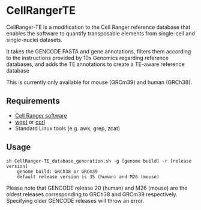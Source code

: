 # CellRangerTE
CellRanger-TE is a modification to the Cell Ranger reference database that enables the software to quantify transposable elements from single-cell and single-nuclei datasets.

It takes the GENCODE FASTA and gene annotations, filters them according to the instructions provided by 10x Genomics regarding reference databases, and adds the TE annotations to create a TE-aware reference database

This is currently only available for mouse (GRCm39) and human (GRCh38).

## Requirements

- [Cell Ranger software](https://www.10xgenomics.com/support/software/cell-ranger/latest)
- [wget](https://www.gnu.org/software/wget/) or [curl](https://curl.se/)
- Standard Linux tools (e.g. awk, grep, zcat)

## Usage
```
sh CellRanger-TE_database_generation.sh -g [genome build] -r [release version]
    genome build: GRCh38 or GRCm39
    default release version is 35 (human) and M26 (mouse)
```
Please note that GENCODE release 20 (human) and M26 (mouse) are the oldest releases corresponding to GRCh38 and GRCm39 respectively. Specifying older GENCODE releases will throw an error.
